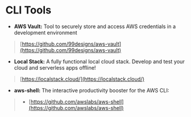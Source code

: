 # CLI Tools

- __AWS Vault:__ Tool to securely store and access AWS credentials in a development environment
> [https://github.com/99designs/aws-vault](https://github.com/99designs/aws-vault)

- __Local Stack:__ A fully functional local cloud stack. Develop and test your cloud and serverless apps offline!
> [https://localstack.cloud/](https://localstack.cloud/)

- __aws-shell:__ The interactive productivity booster for the AWS CLI:
> - [https://github.com/awslabs/aws-shell](https://github.com/awslabs/aws-shell)
